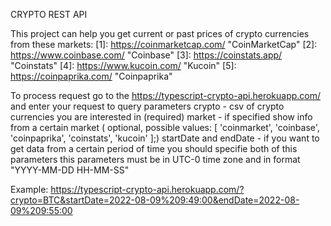 CRYPTO REST API

This project can help you get current or past prices of crypto currencies from these markets:
[1]: https://coinmarketcap.com/ "CoinMarketCap"
[2]: https://www.coinbase.com/ "Coinbase"
[3]: https://coinstats.app/ "Coinstats"
[4]: https://www.kucoin.com/ "Kucoin"
[5]: https://coinpaprika.com/ "Coinpaprika"

To process request go to the https://typescript-crypto-api.herokuapp.com/ and enter your request to query parameters
crypto - csv of crypto currencies you are interested in (required)
market - if specified show info from a certain market (
    optional, 
    possible values: [
        'coinmarket',
        'coinbase',
        'coinpaprika',
        'coinstats',
        'kucoin'
        ];)
startDate and endDate - if you want to get data from a certain period of time you should specifie both of this parameters
    this parameters must be in UTC-0 time zone and in format "YYYY-MM-DD HH-MM-SS"

Example: https://typescript-crypto-api.herokuapp.com/?crypto=BTC&startDate=2022-08-09%209:49:00&endDate=2022-08-09%209:55:00
